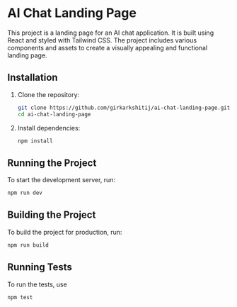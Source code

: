 # AI Chat Landing Page

This project is a landing page for an AI chat application. It is built using React and styled with Tailwind CSS. The project includes various components and assets to create a visually appealing and functional landing page.

## Installation

1. Clone the repository:

   ```sh
   git clone https://github.com/girkarkshitij/ai-chat-landing-page.git
   cd ai-chat-landing-page
   ```

2. Install dependencies:
   ```sh
   npm install
   ```

## Running the Project

To start the development server, run:

```sh
npm run dev
```

## Building the Project

To build the project for production, run:

```sh
npm run build
```

## Running Tests

To run the tests, use

```sh
npm test
```
